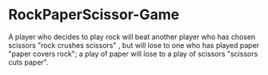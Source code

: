 # RockPaperScissor-Game
A player who decides to play rock will beat another player who has chosen scissors "rock crushes scissors" , but will lose to one who has played paper "paper covers rock"; a play of paper will lose to a play of scissors "scissors cuts paper".
